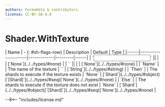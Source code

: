 ```yaml
---
authors: Formabble & contributors
license: CC-BY-SA-4.0
---
```



# Shader.WithTexture

<div class="sh-parameters" markdown="1">
| Name | - {: #sh-flags-row} | Description | Default | Type |
|------|---------------------|-------------|---------|------|
| `<input>` || | | [`None`](../../types/#none) |
| `<output>` || | | [`None`](../../types/#none) |
| `Name` |  | The name of the texture | `` | [`String`](../../types/#string) |
| `Then` |  | The shards to execute if the texture exists | `None` | [`Shard`](../../types/#object)[`[Shard]`](../../types/#seq)[`None`](../../types/#none) |
| `Else` |  | The shards to execute if the texture does not exist | `None` | [`Shard`](../../types/#object)[`[Shard]`](../../types/#seq)[`None`](../../types/#none) |

</div>



--8<-- "includes/license.md"


